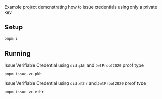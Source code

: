 Example project demonstrating how to issue credentials using only a private key

## Setup

```bash
pnpm i
```

## Running

Issue Verifiable Credential using `did:pkh` and `JwtProof2020` proof type

```
pnpm issue-vc-pkh
```

Issue Verifiable Credential using `did:ethr`  and `JwtProof2020` proof type

```
pnpm issue-vc-ethr
```
